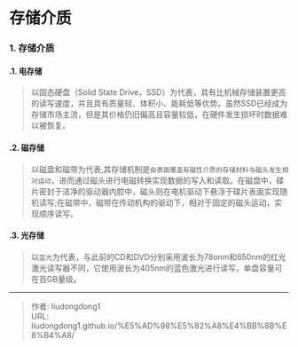 # 存储介质


### 1. 存储介质

#### .1. 电存储

> 以固态硬盘（Solid  State  Drive，SSD）为代表，具有比机械存储装置更高的读写速度，并且具有质量轻、体积小、能耗低等优势。虽然SSD已经成为存储市场主流，但是其价格仍旧偏高且容量较低，在硬件发生损坏时数据难以被恢复。

#### .2. 磁存储

> 以磁盘和磁带为代表,其存储机制是`由表面覆盖有磁性介质的存储材料与磁头发生相对运动`，进而通过磁头进行电磁转换实现数据的写入和读取。在磁盘中，碟片密封于洁净的驱动器内腔中，磁头则在电机驱动下悬浮于碟片表面实现随机读写;在磁带中，磁带在传动机构的驱动下，相对于固定的磁头运动，实现顺序读写。

#### .3. 光存储

> 以`蓝光`为代表，与此前的CD和DVD分别采用波长为78onm和650nm的红光激光读写器不同，它使用波长为405nm的蓝色激光进行读写，单盘容量可在百GB量级。

---

> 作者: liudongdong1  
> URL: liudongdong1.github.io/%E5%AD%98%E5%82%A8%E4%BB%8B%E8%B4%A8/  

